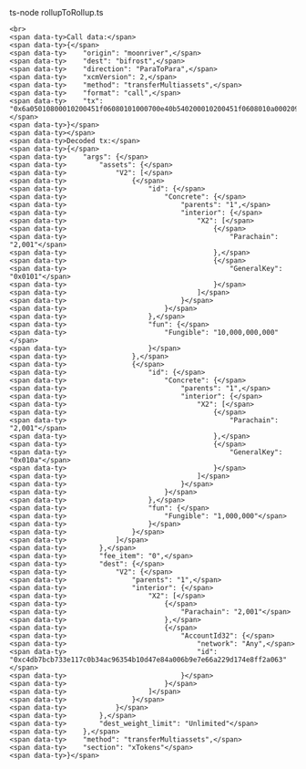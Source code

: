 <div id='termynal' data-termynal>
    <span data-ty='input'><span class='file-path'></span>ts-node rollupToRollup.ts</span>

    <br>
    <span data-ty>Call data:</span>
    <span data-ty>{</span>
    <span data-ty>    "origin": "moonriver",</span>
    <span data-ty>    "dest": "bifrost",</span>
    <span data-ty>    "direction": "ParaToPara",</span>
    <span data-ty>    "xcmVersion": 2,</span>
    <span data-ty>    "method": "transferMultiassets",</span>
    <span data-ty>    "format": "call",</span>
    <span data-ty>    "tx": "0x6a05010800010200451f06080101000700e40b540200010200451f0608010a0002093d000000000001010200451f0100c4db7bcb733e117c0b34ac96354b10d47e84a006b9e7e66a229d174e8ff2a06300"</span>
    <span data-ty>}</span>
    <span data-ty></span>
    <span data-ty>Decoded tx:</span>
    <span data-ty>{</span>
    <span data-ty>    "args": {</span>
    <span data-ty>        "assets": {</span>
    <span data-ty>            "V2": [</span>
    <span data-ty>                {</span>
    <span data-ty>                    "id": {</span>
    <span data-ty>                        "Concrete": {</span>
    <span data-ty>                            "parents": "1",</span>
    <span data-ty>                            "interior": {</span>
    <span data-ty>                                "X2": [</span>
    <span data-ty>                                    {</span>
    <span data-ty>                                        "Parachain": "2,001"</span>
    <span data-ty>                                    },</span>
    <span data-ty>                                    {</span>
    <span data-ty>                                        "GeneralKey": "0x0101"</span>
    <span data-ty>                                    }</span>
    <span data-ty>                                ]</span>
    <span data-ty>                            }</span>
    <span data-ty>                        }</span>
    <span data-ty>                    },</span>
    <span data-ty>                    "fun": {</span>
    <span data-ty>                        "Fungible": "10,000,000,000"</span>
    <span data-ty>                    }</span>
    <span data-ty>                },</span>
    <span data-ty>                {</span>
    <span data-ty>                    "id": {</span>
    <span data-ty>                        "Concrete": {</span>
    <span data-ty>                            "parents": "1",</span>
    <span data-ty>                            "interior": {</span>
    <span data-ty>                                "X2": [</span>
    <span data-ty>                                    {</span>
    <span data-ty>                                        "Parachain": "2,001"</span>
    <span data-ty>                                    },</span>
    <span data-ty>                                    {</span>
    <span data-ty>                                        "GeneralKey": "0x010a"</span>
    <span data-ty>                                    }</span>
    <span data-ty>                                ]</span>
    <span data-ty>                            }</span>
    <span data-ty>                        }</span>
    <span data-ty>                    },</span>
    <span data-ty>                    "fun": {</span>
    <span data-ty>                        "Fungible": "1,000,000"</span>
    <span data-ty>                    }</span>
    <span data-ty>                }</span>
    <span data-ty>            ]</span>
    <span data-ty>        },</span>
    <span data-ty>        "fee_item": "0",</span>
    <span data-ty>        "dest": {</span>
    <span data-ty>            "V2": {</span>
    <span data-ty>                "parents": "1",</span>
    <span data-ty>                "interior": {</span>
    <span data-ty>                    "X2": [</span>
    <span data-ty>                        {</span>
    <span data-ty>                            "Parachain": "2,001"</span>
    <span data-ty>                        },</span>
    <span data-ty>                        {</span>
    <span data-ty>                            "AccountId32": {</span>
    <span data-ty>                                "network": "Any",</span>
    <span data-ty>                                "id": "0xc4db7bcb733e117c0b34ac96354b10d47e84a006b9e7e66a229d174e8ff2a063"</span>
    <span data-ty>                            }</span>
    <span data-ty>                        }</span>
    <span data-ty>                    ]</span>
    <span data-ty>                }</span>
    <span data-ty>            }</span>
    <span data-ty>        },</span>
    <span data-ty>        "dest_weight_limit": "Unlimited"</span>
    <span data-ty>    },</span>
    <span data-ty>    "method": "transferMultiassets",</span>
    <span data-ty>    "section": "xTokens"</span>
    <span data-ty>}</span>
</div>